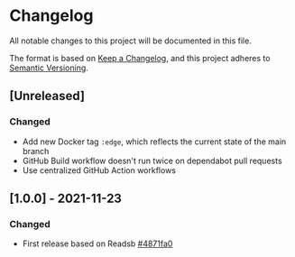 # Changelog
All notable changes to this project will be documented in this file.

The format is based on [Keep a Changelog](https://keepachangelog.com/en/1.0.0/),
and this project adheres to [Semantic Versioning](https://semver.org/spec/v2.0.0.html).

## [Unreleased]
### Changed
- Add new Docker tag `:edge`, which reflects the current state of the main branch
- GitHub Build workflow doesn't run twice on dependabot pull requests
- Use centralized GitHub Action workflows

## [1.0.0] - 2021-11-23
### Changed
- First release based on Readsb [#4871fa0](https://github.com/wiedehopf/readsb/tree/4871fa05f322eb9be62d30a3fba6e8bb952308d0)
